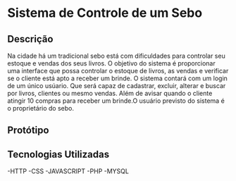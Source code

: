 # Sistema de Controle de um Sebo

## Descrição 

Na cidade há um tradicional sebo está com dificuldades para controlar seu estoque e vendas dos seus livros. O objetivo do sistema é proporcionar
uma interface que possa controlar o estoque de livros, as vendas e verificar se o cliente está apto a receber um brinde. O sistema contará com um 
login de um único usúario. Que será capaz de cadastrar, excluir, alterar e buscar por livros, clientes ou mesmo vendas. Além de avisar quando o cliente
atingir 10 compras para receber um brinde.O usuário previsto do sistema é o proprietário do sebo.

## Protótipo

## Tecnologias Utilizadas
  -HTTP
  -CSS
  -JAVASCRIPT
  -PHP
  -MYSQL
  
